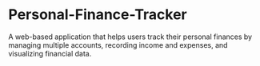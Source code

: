 # Personal-Finance-Tracker
A web-based application that helps users track their personal finances by managing multiple accounts, recording income and expenses, and visualizing financial data.


